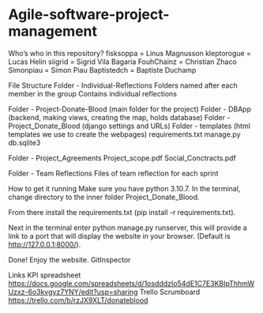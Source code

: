 # Agile-software-project-management

Who’s who in this repository?
fisksoppa 	= Linus Magnusson
kleptorogue 	= Lucas Helin
siigrid 		= Sigrid Vila Bagaria
FouhChainz 	= Christian Zhaco
Simonpiau 	= Simon Piau
Baptistedch 	= Baptiste Duchamp

File Structure
Folder - Individual-Reflections
	Folders named after each member in the group
		Contains individual reflections

Folder - Project-Donate-Blood (main folder for the project)
Folder - DBApp (backend, making views, creating the map, holds database)
Folder - Project_Donate_Blood (django settings and URLs)
Folder - templates (html templates we use to create the webpages)
requirements.txt
manage.py
db.sqlite3	

Folder - Project_Agreements
	Project_scope.pdf
	Social_Conctracts.pdf

Folder - Team Reflections
	Files of team reflection for each sprint

How to get it running
Make sure you have python 3.10.7. In the terminal, change directory to the inner folder Project_Donate_Blood. 

From there install the requirements.txt (pip install -r requirements.txt). 

Next in the terminal enter python manage.py runserver, this will provide a link to a port that will display the website in your browser. (Default is http://127.0.0.1:8000/).

Done! Enjoy the website.
GitInspector

Links
KPI spreadsheet
https://docs.google.com/spreadsheets/d/1osdddzIo54dE1C7E3KBIpThhmWUzxz-6o3kvgyz7YNY/edit?usp=sharing 
Trello Scrumboard
https://trello.com/b/rzJX9XLT/donateblood 
